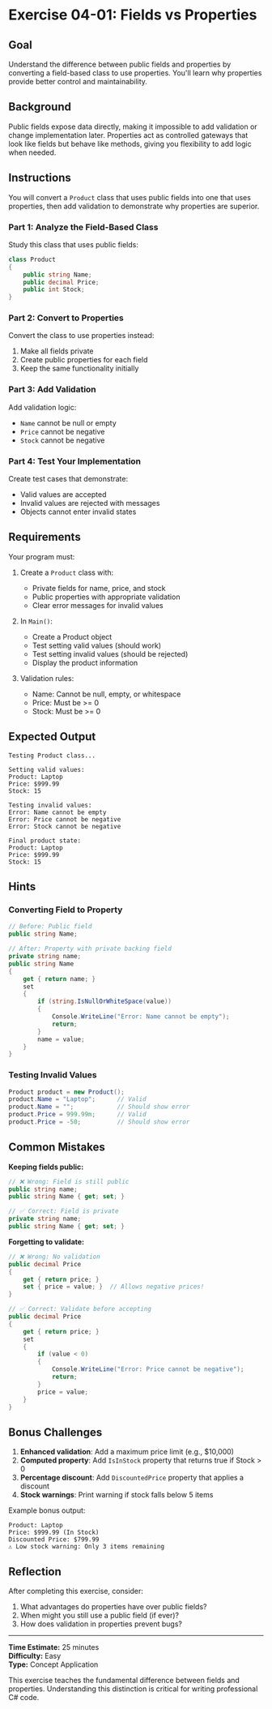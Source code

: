 # Exercise 04-01: Fields vs Properties

## Goal

Understand the difference between public fields and properties by converting a field-based class to use properties. You'll learn why properties provide better control and maintainability.

## Background

Public fields expose data directly, making it impossible to add validation or change implementation later. Properties act as controlled gateways that look like fields but behave like methods, giving you flexibility to add logic when needed.

## Instructions

You will convert a `Product` class that uses public fields into one that uses properties, then add validation to demonstrate why properties are superior.

### Part 1: Analyze the Field-Based Class

Study this class that uses public fields:

```csharp
class Product
{
    public string Name;
    public decimal Price;
    public int Stock;
}
```

### Part 2: Convert to Properties

Convert the class to use properties instead:
1. Make all fields private
2. Create public properties for each field
3. Keep the same functionality initially

### Part 3: Add Validation

Add validation logic:
- `Name` cannot be null or empty
- `Price` cannot be negative
- `Stock` cannot be negative

### Part 4: Test Your Implementation

Create test cases that demonstrate:
- Valid values are accepted
- Invalid values are rejected with messages
- Objects cannot enter invalid states

## Requirements

Your program must:

1. Create a `Product` class with:
   - Private fields for name, price, and stock
   - Public properties with appropriate validation
   - Clear error messages for invalid values

2. In `Main()`:
   - Create a Product object
   - Test setting valid values (should work)
   - Test setting invalid values (should be rejected)
   - Display the product information

3. Validation rules:
   - Name: Cannot be null, empty, or whitespace
   - Price: Must be >= 0
   - Stock: Must be >= 0

## Expected Output

```
Testing Product class...

Setting valid values:
Product: Laptop
Price: $999.99
Stock: 15

Testing invalid values:
Error: Name cannot be empty
Error: Price cannot be negative
Error: Stock cannot be negative

Final product state:
Product: Laptop
Price: $999.99
Stock: 15
```

## Hints

### Converting Field to Property

```csharp
// Before: Public field
public string Name;

// After: Property with private backing field
private string name;
public string Name
{
    get { return name; }
    set
    {
        if (string.IsNullOrWhiteSpace(value))
        {
            Console.WriteLine("Error: Name cannot be empty");
            return;
        }
        name = value;
    }
}
```

### Testing Invalid Values

```csharp
Product product = new Product();
product.Name = "Laptop";      // Valid
product.Name = "";            // Should show error
product.Price = 999.99m;      // Valid
product.Price = -50;          // Should show error
```

## Common Mistakes

**Keeping fields public:**
```csharp
// ❌ Wrong: Field is still public
public string name;
public string Name { get; set; }

// ✅ Correct: Field is private
private string name;
public string Name { get; set; }
```

**Forgetting to validate:**
```csharp
// ❌ Wrong: No validation
public decimal Price
{
    get { return price; }
    set { price = value; }  // Allows negative prices!
}

// ✅ Correct: Validate before accepting
public decimal Price
{
    get { return price; }
    set
    {
        if (value < 0)
        {
            Console.WriteLine("Error: Price cannot be negative");
            return;
        }
        price = value;
    }
}
```

## Bonus Challenges

1. **Enhanced validation**: Add a maximum price limit (e.g., $10,000)
2. **Computed property**: Add `IsInStock` property that returns true if Stock > 0
3. **Percentage discount**: Add `DiscountedPrice` property that applies a discount
4. **Stock warnings**: Print warning if stock falls below 5 items

Example bonus output:
```
Product: Laptop
Price: $999.99 (In Stock)
Discounted Price: $799.99
⚠️ Low stock warning: Only 3 items remaining
```

## Reflection

After completing this exercise, consider:
1. What advantages do properties have over public fields?
2. When might you still use a public field (if ever)?
3. How does validation in properties prevent bugs?

---

**Time Estimate:** 25 minutes  
**Difficulty:** Easy  
**Type:** Concept Application

This exercise teaches the fundamental difference between fields and properties. Understanding this distinction is critical for writing professional C# code.